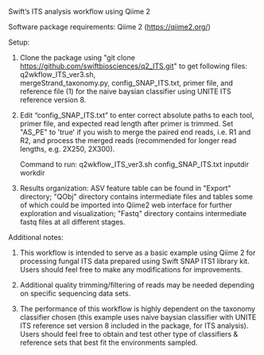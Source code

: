 Swift’s ITS analysis workflow using Qiime 2 

Software package requirements:
Qiime 2 (https://qiime2.org/)

Setup:
1. Clone the package using "git clone https://github.com/swiftbiosciences/q2_ITS.git" 
   to get following files: q2wkflow_ITS_ver3.sh,  
   mergeStrand_taxonomy.py, config_SNAP_ITS.txt, primer file, and reference 
   file (1) for the naive baysian classifier using UNITE ITS reference 
   version 8. 

2. Edit “config_SNAP_ITS.txt” to enter correct absolute paths to each tool, primer 
   file, and expected read length after primer is trimmed. Set "AS_PE" to 'true'
   if you wish to merge the paired end reads, i.e. R1 and R2, and process the 
   merged reads (recommended for longer read lengths, e.g. 2X250, 2X300).

   Command to run:
   q2wkflow_ITS_ver3.sh config_SNAP_ITS.txt inputdir workdir

3. Results organization: ASV feature table can be found in "Export" directory; 
   "QObj" directory contains intermediate files and tables some of which could 
   be imported into Qiime2 web interface for further exploration and 
   visualization; "Fastq" directory contains intermediate fastq files at all
   different stages.


Additional notes:

1. This workflow is intended to serve as a basic example using Qiime 2
   for processing fungal ITS data prepared using Swift SNAP ITS1
   library kit. Users should feel free to make any modifications for
   improvements.

2. Additional quality trimming/filtering of reads may be needed depending on
   specific sequencing data sets.

3. The performance of this workflow is highly dependent on the taxonomy
   classifier chosen (this example uses naive baysian classifier
   with UNITE ITS reference set version 8 included in the package, for ITS
   analysis). Users should feel free to obtain and test  other type  of
   classifiers & reference sets that best fit the environments sampled.
